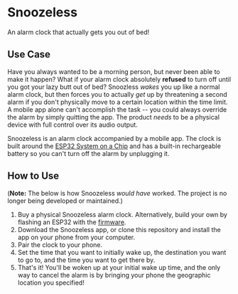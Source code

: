 # Snoozeless

An alarm clock that actually gets you out of bed!

## Use Case

Have you always wanted to be a morning person, but never been able to make it happen? What if your alarm clock absolutely **refused** to turn off until you got your lazy butt out of bed? Snoozless _wakes_ you up like a normal alarm clock, but then forces you to actually _get_ up by threatening a second alarm if you don't physically move to a certain location within the time limit. A mobile app alone can't accomplish the task -- you could always override the alarm by simply quitting the app. The product _needs_ to be a physical device with full control over its audio output.

Snoozeless is an alarm clock accompanied by a mobile app. The clock is built around the [ESP32 System on a Chip](https://www.espressif.com/en/products/socs/esp32) and has a built-in rechargeable battery so you can't turn off the alarm by unplugging it.

## How to Use

(**Note:** The below is how Snoozeless _would have_ worked. The project is no longer being developed or maintained.)

1. Buy a physical Snoozeless alarm clock. Alternatively, build your own by flashing an ESP32 with the [firmware](https://github.com/eric-barch/snoozeless-firmware).
2. Download the Snoozeless app, or clone this repository and install the app on your phone from your computer.
3. Pair the clock to your phone.
4. Set the time that you want to initially wake up, the destination you want to go to, and the time you want to get there by.
5. That's it! You'll be woken up at your initial wake up time, and the only way to cancel the alarm is by bringing your phone the geographic location you specified!
